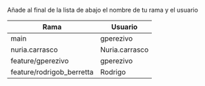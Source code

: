 Añade al final de la lista de abajo el nombre de tu rama y el usuario

| Rama | Usuario |
| ---- | ------- |
| main | gperezivo |
|nuria.carrasco| Nuria.carrasco|
| feature/gperezivo | gperezivo |
| feature/rodrigob_berretta | Rodrigo
